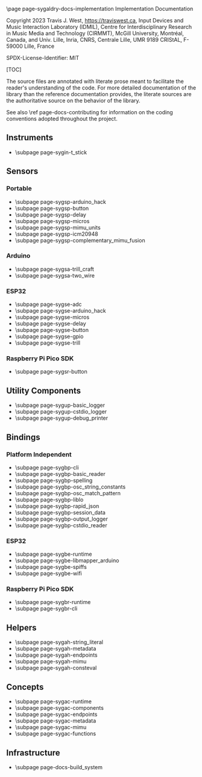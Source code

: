 \page page-sygaldry-docs-implementation Implementation Documentation

Copyright 2023 Travis J. West, https://traviswest.ca, Input Devices and Music
Interaction Laboratory (IDMIL), Centre for Interdisciplinary Research in Music
Media and Technology (CIRMMT), McGill University, Montréal, Canada, and Univ.
Lille, Inria, CNRS, Centrale Lille, UMR 9189 CRIStAL, F-59000 Lille, France

SPDX-License-Identifier: MIT

[TOC]

The source files are annotated with literate prose meant to facilitate the
reader's understanding of the code. For more detailed documentation of the
library than the reference documentation provides, the literate sources are
the authoritative source on the behavior of the library.

See also \ref page-docs-contributing for information on the coding conventions
adopted throughout the project.

## Instruments

- \subpage page-sygin-t_stick

## Sensors

### Portable

- \subpage page-sygsp-arduino_hack
- \subpage page-sygsp-button
- \subpage page-sygsp-delay
- \subpage page-sygsp-micros
- \subpage page-sygsp-mimu_units
- \subpage page-sygsp-icm20948
- \subpage page-sygsp-complementary_mimu_fusion

### Arduino

- \subpage page-sygsa-trill_craft
- \subpage page-sygsa-two_wire

### ESP32

- \subpage page-sygse-adc
- \subpage page-sygse-arduino_hack
- \subpage page-sygse-micros
- \subpage page-sygse-delay
- \subpage page-sygse-button
- \subpage page-sygse-gpio
- \subpage page-sygse-trill

### Raspberry Pi Pico SDK

- \subpage page-sygsr-button

## Utility Components

- \subpage page-sygup-basic_logger
- \subpage page-sygup-cstdio_logger
- \subpage page-sygup-debug_printer

## Bindings

### Platform Independent

- \subpage page-sygbp-cli
- \subpage page-sygbp-basic_reader
- \subpage page-sygbp-spelling
- \subpage page-sygbp-osc_string_constants
- \subpage page-sygbp-osc_match_pattern
- \subpage page-sygbp-liblo
- \subpage page-sygbp-rapid_json
- \subpage page-sygbp-session_data
- \subpage page-sygbp-output_logger
- \subpage page-sygbp-cstdio_reader

### ESP32

- \subpage page-sygbe-runtime
- \subpage page-sygbe-libmapper_arduino
- \subpage page-sygbe-spiffs
- \subpage page-sygbe-wifi

### Raspberry Pi Pico SDK

- \subpage page-sygbr-runtime
- \subpage page-sygbr-cli

## Helpers

- \subpage page-sygah-string_literal
- \subpage page-sygah-metadata
- \subpage page-sygah-endpoints
- \subpage page-sygah-mimu
- \subpage page-sygah-consteval

## Concepts

- \subpage page-sygac-runtime
- \subpage page-sygac-components
- \subpage page-sygac-endpoints
- \subpage page-sygac-metadata
- \subpage page-sygac-mimu
- \subpage page-sygac-functions

## Infrastructure

- \subpage page-docs-build_system
